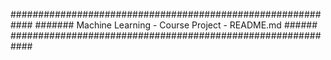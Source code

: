 ############################################################
####### Machine Learning - Course Project - README.md ######
############################################################


